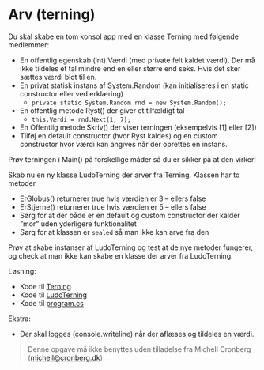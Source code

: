 ﻿# Arv (terning)

Du skal skabe en tom konsol app med en klasse Terning med følgende medlemmer:
* En offentlig egenskab (int) Værdi (med private felt kaldet værdi). Der må ikke tildeles et tal mindre end en eller større end seks. Hvis det sker sættes værdi blot til en.
* En privat statisk instans af System.Random (kan initialiseres i en static constructor eller ved erklæring)
  - ```private static System.Random rnd = new System.Random();```
* En offentlig metode Ryst() der giver et tilfældigt tal
  - ```this.Værdi = rnd.Next(1, 7);```
* En Offentlig metode Skriv() der viser terningen (eksempelvis [1] eller [2]) 
* Tilføj en default constructor (hvor Ryst kaldes) og en custom constructor hvor værdi kan angives når der oprettes en instans.

Prøv terningen i Main() på forskellige måder så du er sikker på at den virker!

Skab nu en ny klasse LudoTerning der arver fra Terning. Klassen har to metoder

* ErGlobus() returnerer true hvis værdien er 3 – ellers false
* ErStjerne() returnerer true hvis værdien er 5 – ellers false
* Sørg for at der både er en default og custom constructor der kalder ”mor” uden yderligere funktionalitet
* Sørg for at klassen er ```sealed``` så man ikke kan arve fra den

Prøv at skabe instanser af LudoTerning og test at de nye metoder fungerer, og check at man ikke kan skabe en klasse der arver fra LudoTerning.

Løsning: 

- Kode til [Terning](https://github.com/devcronberg/undervisning-cs-opgaver/blob/master/arv-terning-uden-polymorfi/Terning.cs)
- Kode til [LudoTerning](https://github.com/devcronberg/undervisning-cs-opgaver/blob/master/arv-terning-uden-polymorfi/LudoTerning.cs)
- Kode til [program.cs](https://github.com/devcronberg/undervisning-cs-opgaver/blob/master/arv-terning-uden-polymorfi/Program.cs)

Ekstra:

* Der skal logges (console.writeline) når der aflæses og tildeles en værdi.

<!-- footerstart -->
> Denne opgave må ikke benyttes uden tilladelse fra Michell Cronberg (michell@cronberg.dk)
<!-- footerslut -->
